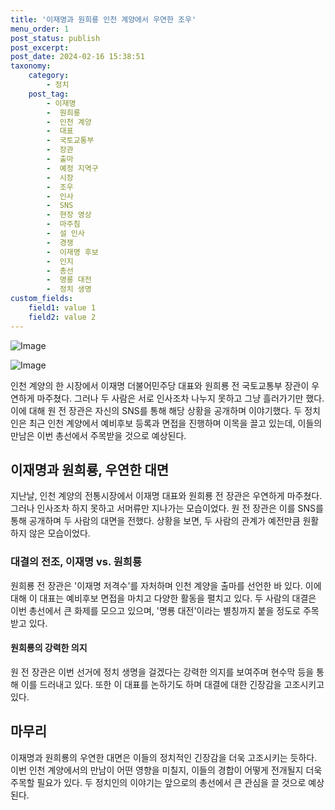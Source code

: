 ```yaml
---
title: '이재명과 원희룡 인천 계양에서 우연한 조우'
menu_order: 1
post_status: publish
post_excerpt: 
post_date: 2024-02-16 15:38:51
taxonomy:
    category:
        - 정치
    post_tag:
        - 이재명
        -  원희룡
        -  인천 계양
        -  대표
        -  국토교통부
        -  장관
        -  출마
        -  예정 지역구
        -  시장
        -  조우
        -  인사
        -  SNS
        -  현장 영상
        -  마주침
        -  설 인사
        -  경쟁
        -  이재명 후보
        -  인지
        -  총선
        -  명룡 대전
        -  정치 생명
custom_fields:
    field1: value 1
    field2: value 2
---
```


![Image](https://imgnews.pstatic.net/image/016/2024/02/10/20240210050062_0_20240210194901226.jpg?type=w647)

![Image](https://imgnews.pstatic.net/image/016/2024/02/10/20240210050063_0_20240210194901231.gif?type=w647)

인천 계양의 한 시장에서 이재명 더불어민주당 대표와 원희룡 전 국토교통부 장관이 우연하게 마주쳤다. 그러나 두 사람은 서로 인사조차 나누지 못하고 그냥 흘러가기만 했다. 이에 대해 원 전 장관은 자신의 SNS를 통해 해당 상황을 공개하며 이야기했다. 두 정치인은 최근 인천 계양에서 예비후보 등록과 면접을 진행하며 이목을 끌고 있는데, 이들의 만남은 이번 총선에서 주목받을 것으로 예상된다.
## 이재명과 원희룡, 우연한 대면
지난날, 인천 계양의 전통시장에서 이재명 대표와 원희룡 전 장관은 우연하게 마주쳤다. 그러나 인사조차 하지 못하고 서머류만 지나가는 모습이었다. 원 전 장관은 이를 SNS를 통해 공개하며 두 사람의 대면을 전했다. 상황을 보면, 두 사람의 관계가 예전만큼 원활하지 않은 모습이었다.
### 대결의 전조, 이재명 vs. 원희룡
원희룡 전 장관은 '이재명 저격수'를 자처하며 인천 계양을 출마를 선언한 바 있다. 이에 대해 이 대표는 예비후보 면접을 마치고 다양한 활동을 펼치고 있다. 두 사람의 대결은 이번 총선에서 큰 화제를 모으고 있으며, '명룡 대전'이라는 별칭까지 붙을 정도로 주목받고 있다.
#### 원희룡의 강력한 의지
원 전 장관은 이번 선거에 정치 생명을 걸겠다는 강력한 의지를 보여주며 현수막 등을 통해 이를 드러내고 있다. 또한 이 대표를 논하기도 하며 대결에 대한 긴장감을 고조시키고 있다.
## 마무리
이재명과 원희룡의 우연한 대면은 이들의 정치적인 긴장감을 더욱 고조시키는 듯하다. 이번 인천 계양에서의 만남이 어떤 영향을 미칠지, 이들의 경합이 어떻게 전개될지 더욱 주목할 필요가 있다. 두 정치인의 이야기는 앞으로의 총선에서 큰 관심을 끌 것으로 예상된다.
